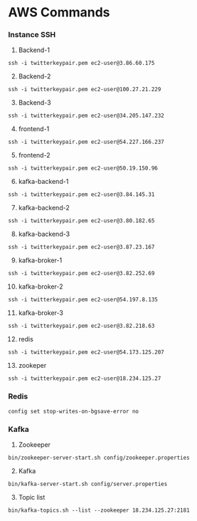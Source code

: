 # AWS Commands

### Instance SSH

1. Backend-1
```
ssh -i twitterkeypair.pem ec2-user@3.86.60.175
```
2. Backend-2
```
ssh -i twitterkeypair.pem ec2-user@100.27.21.229
```
3. Backend-3
```
ssh -i twitterkeypair.pem ec2-user@34.205.147.232
```
4. frontend-1
```
ssh -i twitterkeypair.pem ec2-user@54.227.166.237
```
5. frontend-2
```
ssh -i twitterkeypair.pem ec2-user@50.19.150.96
```
6. kafka-backend-1
```
ssh -i twitterkeypair.pem ec2-user@3.84.145.31
```
7. kafka-backend-2
```
ssh -i twitterkeypair.pem ec2-user@3.80.182.65
```
8. kafka-backend-3
```
ssh -i twitterkeypair.pem ec2-user@3.87.23.167
```
9. kafka-broker-1
```
ssh -i twitterkeypair.pem ec2-user@3.82.252.69
```
10. kafka-broker-2
```
ssh -i twitterkeypair.pem ec2-user@54.197.8.135
```
11. kafka-broker-3
```
ssh -i twitterkeypair.pem ec2-user@3.82.218.63
```
12. redis
```
ssh -i twitterkeypair.pem ec2-user@54.173.125.207
```
13. zookeper
```
ssh -i twitterkeypair.pem ec2-user@18.234.125.27
```

### Redis

```
config set stop-writes-on-bgsave-error no
```


### Kafka

1. Zookeeper
```
bin/zookeeper-server-start.sh config/zookeeper.properties
```
2. Kafka
```
bin/kafka-server-start.sh config/server.properties
```
3. Topic list
```
bin/kafka-topics.sh --list --zookeeper 18.234.125.27:2181
```
